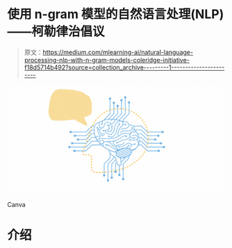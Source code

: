 # 使用 n-gram 模型的自然语言处理(NLP)——柯勒律治倡议

> 原文：<https://medium.com/mlearning-ai/natural-language-processing-nlp-with-n-gram-models-coleridge-initiative-f18d5714b492?source=collection_archive---------1----------------------->

![](img/119ea2e909b71295008148ca14f168e3.png)

Canva

# 介绍